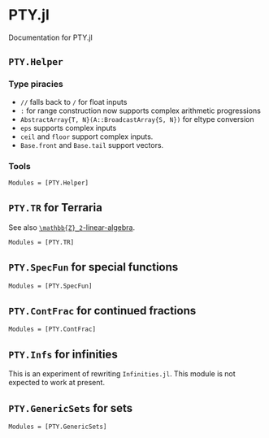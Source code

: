 # PTY.jl

Documentation for PTY.jl

## `PTY.Helper`

### Type piracies

- `//` falls back to `/` for float inputs
- `:` for range construction now supports complex arithmetic progressions
- `AbstractArray{T, N}(A::BroadcastArray{S, N})` for eltype conversion
- `eps` supports complex inputs
- `ceil` and `floor` support complex inputs.
- `Base.front` and `Base.tail` support vectors.

### Tools
```@autodocs
Modules = [PTY.Helper]
```

## `PTY.TR` for Terraria
See also [``\mathbb{Z}_2``-linear-algebra](@ref).

```@autodocs
Modules = [PTY.TR]
```

## `PTY.SpecFun` for special functions

```@autodocs
Modules = [PTY.SpecFun]
```

## `PTY.ContFrac` for continued fractions

```@autodocs
Modules = [PTY.ContFrac]
```

## `PTY.Infs` for infinities

This is an experiment of rewriting `Infinities.jl`. This module is not expected to work at present.

## `PTY.GenericSets` for sets

```@autodocs
Modules = [PTY.GenericSets]
```